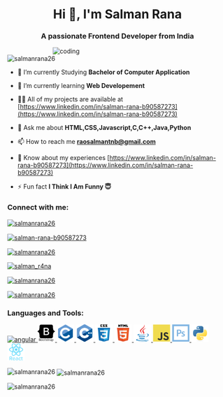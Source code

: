 <h1 align="center">Hi 👋, I'm Salman Rana</h1>

<h3 align="center">A passionate Frontend Developer from India</h3>

<img align="right" alt="coding" width="400" src="https://qph.cf2.quoracdn.net/main-qimg-4b695f72ac7737ce5b36508a0058dd02">

<p align="left"> <img src="https://komarev.com/ghpvc/?username=salmanrana26&label=Profile%20views&color=0e75b6&style=flat" alt="salmanrana26" /> </p>

- 🔭 I’m currently Studying **Bachelor of Computer Application**

- 🌱 I’m currently learning **Web Developement**

- 👨‍💻 All of my projects are available at [https://www.linkedin.com/in/salman-rana-b90587273](https://www.linkedin.com/in/salman-rana-b90587273)

- 💬 Ask me about **HTML,CSS,Javascript,C,C++,Java,Python**

- 📫 How to reach me **raosalmantnb@gmail.com**

- 📄 Know about my experiences [https://www.linkedin.com/in/salman-rana-b90587273](https://www.linkedin.com/in/salman-rana-b90587273)

- ⚡ Fun fact **I Think I Am Funny 😇**

<h3 align="left">Connect with me:</h3>

<p align="left">

<a href="https://twitter.com/salmanrana26" target="blank"><img align="center" src="https://raw.githubusercontent.com/rahuldkjain/github-profile-readme-generator/master/src/images/icons/Social/twitter.svg" alt="salmanrana26" height="30" width="40" /></a>

<a href="https://linkedin.com/in/salman-rana-b90587273" target="blank"><img align="center" src="https://raw.githubusercontent.com/rahuldkjain/github-profile-readme-generator/master/src/images/icons/Social/linked-in-alt.svg" alt="salman-rana-b90587273" height="30" width="40" /></a>

<a href="https://fb.com/salmanrana26" target="blank"><img align="center" src="https://raw.githubusercontent.com/rahuldkjain/github-profile-readme-generator/master/src/images/icons/Social/facebook.svg" alt="salmanrana26" height="30" width="40" /></a>

<a href="https://instagram.com/salman_r4na" target="blank"><img align="center" src="https://raw.githubusercontent.com/rahuldkjain/github-profile-readme-generator/master/src/images/icons/Social/instagram.svg" alt="salman_r4na" height="30" width="40" /></a>

<a href="https://www.codechef.com/users/salmanrana26" target="blank"><img align="center" src="https://cdn.jsdelivr.net/npm/simple-icons@3.1.0/icons/codechef.svg" alt="salmanrana26" height="30" width="40" /></a>

<a href="https://www.hackerrank.com/salmanrana26" target="blank"><img align="center" src="https://raw.githubusercontent.com/rahuldkjain/github-profile-readme-generator/master/src/images/icons/Social/hackerrank.svg" alt="salmanrana26" height="30" width="40" /></a>

</p>

<h3 align="left">Languages and Tools:</h3>

<p align="left"> <a href="https://angular.io" target="_blank" rel="noreferrer"> <img src="https://angular.io/assets/images/logos/angular/angular.svg" alt="angular" width="40" height="40"/> </a> <a href="https://getbootstrap.com" target="_blank" rel="noreferrer"> <img src="https://raw.githubusercontent.com/devicons/devicon/master/icons/bootstrap/bootstrap-plain-wordmark.svg" alt="bootstrap" width="40" height="40"/> </a> <a href="https://www.cprogramming.com/" target="_blank" rel="noreferrer"> <img src="https://raw.githubusercontent.com/devicons/devicon/master/icons/c/c-original.svg" alt="c" width="40" height="40"/> </a> <a href="https://www.w3schools.com/cpp/" target="_blank" rel="noreferrer"> <img src="https://raw.githubusercontent.com/devicons/devicon/master/icons/cplusplus/cplusplus-original.svg" alt="cplusplus" width="40" height="40"/> </a> <a href="https://www.w3schools.com/css/" target="_blank" rel="noreferrer"> <img src="https://raw.githubusercontent.com/devicons/devicon/master/icons/css3/css3-original-wordmark.svg" alt="css3" width="40" height="40"/> </a> <a href="https://www.w3.org/html/" target="_blank" rel="noreferrer"> <img src="https://raw.githubusercontent.com/devicons/devicon/master/icons/html5/html5-original-wordmark.svg" alt="html5" width="40" height="40"/> </a> <a href="https://www.java.com" target="_blank" rel="noreferrer"> <img src="https://raw.githubusercontent.com/devicons/devicon/master/icons/java/java-original.svg" alt="java" width="40" height="40"/> </a> <a href="https://developer.mozilla.org/en-US/docs/Web/JavaScript" target="_blank" rel="noreferrer"> <img src="https://raw.githubusercontent.com/devicons/devicon/master/icons/javascript/javascript-original.svg" alt="javascript" width="40" height="40"/> </a> <a href="https://www.photoshop.com/en" target="_blank" rel="noreferrer"> <img src="https://raw.githubusercontent.com/devicons/devicon/master/icons/photoshop/photoshop-line.svg" alt="photoshop" width="40" height="40"/> </a> <a href="https://www.python.org" target="_blank" rel="noreferrer"> <img src="https://raw.githubusercontent.com/devicons/devicon/master/icons/python/python-original.svg" alt="python" width="40" height="40"/> </a> <a href="https://reactjs.org/" target="_blank" rel="noreferrer"> <img src="https://raw.githubusercontent.com/devicons/devicon/master/icons/react/react-original-wordmark.svg" alt="react" width="40" height="40"/> </a> </p>

<p><img align="left" src="https://github-readme-stats.vercel.app/api/top-langs?username=salmanrana26&show_icons=true&locale=en&layout=compact" alt="salmanrana26" /></p>

<p>&nbsp;<img align="center" src="https://github-readme-stats.vercel.app/api?username=salmanrana26&show_icons=true&locale=en" alt="salmanrana26" /></p>

<p><img align="center" src="https://github-readme-streak-stats.herokuapp.com/?user=salmanrana26&" alt="salmanrana26" /></p>
